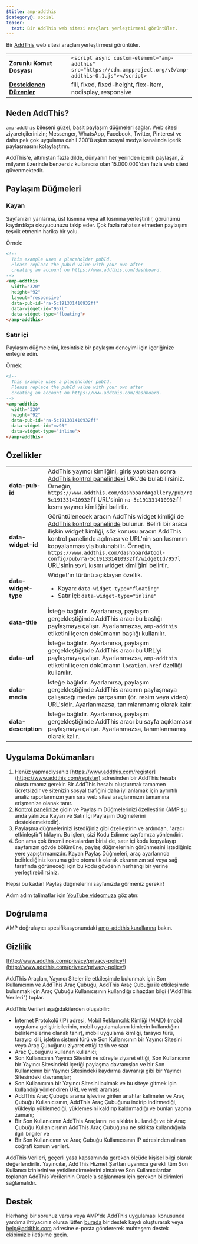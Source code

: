```yaml
---
$title: amp-addthis
$category@: social
teaser:
  text: Bir AddThis web sitesi araçları yerleştirmesi görüntüler.
---
```



<!--
Copyright 2018 The AMP HTML Authors. All Rights Reserved.

Licensed under the Apache License, Version 2.0 (the "License");
you may not use this file except in compliance with the License.
You may obtain a copy of the License at

      http://www.apache.org/licenses/LICENSE-2.0

Unless required by applicable law or agreed to in writing, software
distributed under the License is distributed on an "AS-IS" BASIS,
WITHOUT WARRANTIES OR CONDITIONS OF ANY KIND, either express or implied.
See the License for the specific language governing permissions and
limitations under the License.
-->



Bir [AddThis](https://www.addthis.com) web sitesi araçları yerleştirmesi görüntüler.

<table>
  <tr>
    <td width="40%"><strong>Zorunlu Komut Dosyası</strong></td>
    <td><code>&lt;script async custom-element="amp-addthis" src="https://cdn.ampproject.org/v0/amp-addthis-0.1.js"&gt;&lt;/script&gt;</code></td>
  </tr>
  <tr>
    <td class="col-fourty"><strong><a href="../../../documentation/guides-and-tutorials/develop/style_and_layout/control_layout.md">Desteklenen Düzenler</a></strong></td>
    <td>fill, fixed, fixed-height, flex-item, nodisplay, responsive</td>
  </tr>
</table>


## Neden AddThis? <a name="why-addthis"></a>

`amp-addthis` bileşeni güzel, basit paylaşım düğmeleri sağlar. Web sitesi ziyaretçilerinizin; Messenger, WhatsApp, Facebook, Twitter, Pinterest ve daha pek çok uygulama dahil 200'ü aşkın sosyal medya kanalında içerik paylaşmasını kolaylaştırın.

AddThis'e, altmıştan fazla dilde, dünyanın her yerinden içerik paylaşan, 2 milyarın üzerinde benzersiz kullanıcısı olan 15.000.000'dan fazla web sitesi güvenmektedir.

## Paylaşım Düğmeleri <a name="share-buttons"></a>

### Kayan <a name="floating"></a>

Sayfanızın yanlarına, üst kısmına veya alt kısmına yerleştirilir, görünümü kaydırdıkça okuyucunuzu takip eder. Çok fazla rahatsız etmeden paylaşımı teşvik etmenin harika bir yolu.

Örnek:
```html
<!--
  This example uses a placeholder pubId.
  Please replace the pubId value with your own after
  creating an account on https://www.addthis.com/dashboard.
-->
<amp-addthis
  width="320"
  height="92"
  layout="responsive"
  data-pub-id="ra-5c191331410932ff"
  data-widget-id="957l"
  data-widget-type="floating">
</amp-addthis>
```

### Satır içi <a name="inline"></a>

Paylaşım düğmelerini, kesintisiz bir paylaşım deneyimi için içeriğinize entegre edin.

Örnek:
```html
<!--
  This example uses a placeholder pubId.
  Please replace the pubId value with your own after
  creating an account on https://www.addthis.com/dashboard.
-->
<amp-addthis
  width="320"
  height="92"
  data-pub-id="ra-5c191331410932ff"
  data-widget-id="mv93"
  data-widget-type="inline">
</amp-addthis>
```

## Özellikler <a name="attributes"></a>

<table>
  <tr>
    <td width="40%"><strong>data-pub-id</strong></td>
    <td>AddThis yayıncı kimliğini, giriş yaptıktan sonra <a href="https://addthis.com/dashboard">AddThis kontrol panelindeki</a> URL'de bulabilirsiniz. Örneğin, <code>https://www.addthis.com/dashboard#gallery/pub/ra-5c191331410932ff</code> URL'sinin <code>ra-5c191331410932ff</code> kısmı yayıncı kimliğini belirtir.</td>
  </tr>
  <tr>
    <td width="40%"><strong>data-widget-id</strong></td>
    <td>Görüntülenecek aracın AddThis widget kimliği de <a href="https://addthis.com/dashboard">AddThis kontrol panelinde</a> bulunur. Belirli bir araca ilişkin widget kimliği, söz konusu aracın AddThis kontrol panelinde açılması ve URL'nin son kısmının kopyalanmasıyla bulunabilir. Örneğin, <code>https://www.addthis.com/dashboard#tool-config/pub/ra-5c191331410932ff/widgetId/957l</code> URL'sinin <code>957l</code> kısmı widget kimliğini belirtir.</td>
  </tr>
  <tr>
    <td width="40%"><strong>data-widget-type</strong></td>
    <td>Widget'ın türünü açıklayan özellik.
      <ul>
        <li>Kayan: <code>data-widget-type="floating"</code></li>
        <li>Satır içi: <code>data-widget-type="inline"</code></li>
      </ul></td>
    </tr>
    <tr>
      <td width="40%"><strong>data-title</strong></td>
      <td>İsteğe bağlıdır. Ayarlanırsa, paylaşım gerçekleştiğinde AddThis aracı bu başlığı paylaşmaya çalışır. Ayarlanmazsa, <code>amp-addthis</code> etiketini içeren dokümanın başlığı kullanılır.</td>
    </tr>
    <tr>
      <td width="40%"><strong>data-url</strong></td>
      <td>İsteğe bağlıdır. Ayarlanırsa, paylaşım gerçekleştiğinde AddThis aracı bu URL'yi paylaşmaya çalışır. Ayarlanmazsa, <code>amp-addthis</code> etiketini içeren dokümanın <code>location.href</code> özelliği kullanılır.</td>
    </tr>
    <tr>
      <td width="40%"><strong>data-media</strong></td>
      <td>İsteğe bağlıdır. Ayarlanırsa, paylaşım gerçekleştiğinde AddThis aracının paylaşmaya çalışacağı medya parçasının (ör. resim veya video) URL'sidir. Ayarlanmazsa, tanımlanmamış olarak kalır.</td>
    </tr>
    <tr>
      <td width="40%"><strong>data-description</strong></td>
      <td>İsteğe bağlıdır. Ayarlanırsa, paylaşım gerçekleştiğinde AddThis aracı bu sayfa açıklamasını paylaşmaya çalışır. Ayarlanmazsa, tanımlanmamış olarak kalır.</td>
    </tr>
  </table>

## Uygulama Dokümanları <a name="implementation-documentation"></a>

1. Henüz yapmadıysanız [https://www.addthis.com/register](https://www.addthis.com/register) adresinden bir AddThis hesabı oluşturmanız gerekir. Bir AddThis hesabı oluşturmak tamamen ücretsizdir ve sitenizin sosyal trafiğini daha iyi anlamak için ayrıntılı analiz raporlarımızın yanı sıra web sitesi araçlarımızın tamamına erişmenize olanak tanır.
1. [Kontrol panelinize](https://addthis.com/dashboard) gidin ve Paylaşım Düğmelerinizi özelleştirin (AMP şu anda yalnızca Kayan ve Satır İçi Paylaşım Düğmelerini desteklemektedir).
1. Paylaşma düğmelerinizi istediğiniz gibi özelleştirin ve ardından, "aracı etkinleştir"i tıklayın. Bu işlem, sizi Kodu Edinme sayfamıza yönlendirir.
1. Son ama çok önemli noktalardan birisi de, satır içi kodu kopyalayıp sayfanızın gövde bölümüne, paylaş düğmelerinin görünmesini istediğiniz yere yapıştırmanızdır. Kayan Paylaş Düğmeleri, araç ayarlarında belirlediğiniz konuma göre otomatik olarak ekranınızın sol veya sağ tarafında görüneceği için bu kodu gövdenin herhangi bir yerine yerleştirebilirsiniz.

Hepsi bu kadar! Paylaş düğmelerini sayfanızda görmeniz gerekir!

Adım adım talimatlar için [YouTube videomuza](https://www.youtube.com/watch?v=BSkuAB4er2o) göz atın:
<amp-youtube width="480" height="270" data-videoid="BSkuAB4er2o" layout="responsive"></amp-youtube>

## Doğrulama <a name="validation"></a>

AMP doğrulayıcı spesifikasyonundaki [amp-addthis kurallarına](https://github.com/ampproject/amphtml/blob/main/extensions/amp-addthis/validator-amp-addthis.protoascii) bakın.

## Gizlilik <a name="privacy"></a>

[http://www.addthis.com/privacy/privacy-policy/](http://www.addthis.com/privacy/privacy-policy/)

AddThis Araçları, Yayıncı Siteler ile etkileşimde bulunmak için Son Kullanıcının ve AddThis Araç Çubuğu, AddThis Araç Çubuğu ile etkileşimde bulunmak için Araç Çubuğu Kullanıcısının kullandığı cihazdan bilgi ("AddThis Verileri") toplar.

AddThis Verileri aşağıdakilerden oluşabilir:

* İnternet Protokolü (IP) adresi, Mobil Reklamcılık Kimliği (MAID) (mobil uygulama geliştiricilerinin, mobil uygulamalarını kimlerin kullandığını belirlemelerine olanak tanır), mobil uygulama kimliği, tarayıcı türü, tarayıcı dili, işletim sistemi türü ve Son Kullanıcının bir Yayıncı Sitesini veya Araç Çubuğunu ziyaret ettiği tarih ve saat
* Araç Çubuğunu kullanan kullanıcı;
* Son Kullanıcının Yayıncı Sitesini ne süreyle ziyaret ettiği, Son Kullanıcının bir Yayıncı Sitesindeki içeriği paylaşma davranışları ve bir Son Kullanıcının bir Yayıncı Sitesindeki kaydırma davranışı gibi bir Yayıncı Sitesindeki davranışlar;
* Son Kullanıcının bir Yayıncı Sitesini bulmak ve bu siteye gitmek için kullandığı yönlendiren URL ve web araması;
* AddThis Araç Çubuğu arama işlevine girilen anahtar kelimeler ve Araç Çubuğu Kullanıcısının, AddThis Araç Çubuğunu indirip indirmediği, yükleyip yüklemediği, yüklemesini kaldırıp kaldırmadığı ve bunları yapma zamanı;
* Bir Son Kullanıcının AddThis Araçlarını ne sıklıkta kullandığı ve bir Araç Çubuğu Kullanıcısının AddThis Araç Çubuğunu ne sıklıkta kullandığıyla ilgili bilgiler ve
* Bir Son Kullanıcının ve Araç Çubuğu Kullanıcısının IP adresinden alınan coğrafi konum verileri.

AddThis Verileri, geçerli yasa kapsamında gereken ölçüde kişisel bilgi olarak değerlendirilir. Yayıncılar, AddThis Hizmet Şartları uyarınca gerekli tüm Son Kullanıcı izinlerini ve yetkilendirmelerini almalı ve Son Kullanıcılardan toplanan AddThis Verilerinin Oracle'a sağlanması için gereken bildirimleri sağlamalıdır.

## Destek <a name="support"></a>

Herhangi bir sorunuz varsa veya AMP'de AddThis uygulaması konusunda yardıma ihtiyacınız olursa lütfen [burada](https://www.addthis.com/support/) bir destek kaydı oluşturarak veya [help@addthis.com](mailto%3ahelp@addthis.com) adresine e-posta göndererek muhteşem destek ekibimizle iletişime geçin.

